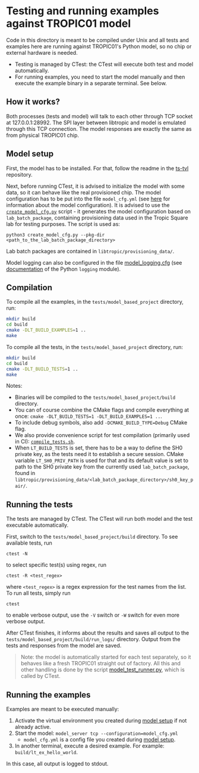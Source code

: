 # Testing and running examples against TROPIC01 model
Code in this directory is meant to be compiled under Unix and all tests and examples here are running against TROPIC01's Python model, so no chip or external hardware is needed.

- Testing is managed by CTest: the CTest will execute both test and model automatically.
- For running examples, you need to start the model manually and then execute the example binary in a separate terminal. See below.

## How it works?
Both processes (tests and model) will talk to each other through TCP socket at 127.0.0.1:28992. The SPI layer between libtropic and model is emulated through this TCP connection. The model responses are exactly the same as from physical TROPIC01 chip.

## Model setup
First, the model has to be installed. For that, follow the readme in the [ts-tvl](https://github.com/tropicsquare/ts-tvl) repository.

Next, before running CTest, it is advised to initialize the model with some data, so it can behave like the real provisioned chip. The model configuration has to be put into the file `model_cfg.yml` (see [here](https://github.com/tropicsquare/ts-tvl#model-configuration) for information about the model configuration). It is advised to use the [`create_model_cfg.py`](create_model_cfg.py) script - it generates the model configuration based on `lab_batch_package`, containing provisioning data used in the Tropic Square lab for testing purposes. The script is used as:
```shell
python3 create_model_cfg.py --pkg-dir <path_to_the_lab_batch_package_directory>
```

Lab batch packages are contained in `libtropic/provisioning_data/`.

Model logging can also be configured in the file [model_logging.cfg](model_logging_cfg.yml) (see [documentation](https://docs.python.org/3/library/logging.config.html) of the Python `logging` module).

## Compilation
To compile all the examples, in the `tests/model_based_project` directory, run:
```sh
mkdir build
cd build
cmake -DLT_BUILD_EXAMPLES=1 ..
make
```

To compile all the tests, in the `tests/model_based_project` directory, run:
```sh
mkdir build
cd build
cmake -DLT_BUILD_TESTS=1 ..
make
```

Notes:
- Binaries will be compiled to the `tests/model_based_project/build` directory.
- You can of course combine the CMake flags and compile everything at once:
`cmake -DLT_BUILD_TESTS=1 -DLT_BUILD_EXAMPLES=1 ..`.
- To include debug symbols, also add `-DCMAKE_BUILD_TYPE=Debug` CMake flag.
- We also provide convenience script for test compilation (primarily used in CI): [`compile_tests.sh`](compile_tests.sh).
- When `LT_BUILD_TESTS` is set, there has to be a way to define the SH0 private key, as the tests need it to establish a secure session. CMake variable `LT_SH0_PRIV_PATH` is used for that and its default value is set to path to the SH0 private key from the currently used `lab_batch_package`, found in `libtropic/provisioning_data/<lab_batch_package_directory>/sh0_key_pair/`.

## Running the tests
The tests are managed by CTest. The CTest will run both model and the test executable automatically.

First, switch to the `tests/model_based_project/build` directory. To see available tests, run
```shell
ctest -N
```
to select specific test(s) using regex, run
```shell
ctest -R <test_regex>
```
where `<test_regex>` is a regex expression for the test names from the list. To run all tests, simply run
```shell
ctest
```
to enable verbose output, use the `-V` switch or `-W` switch for even more verbose output.

After CTest finishes, it informs about the results and saves all output to the `tests/model_based_project/build/run_logs/` directory. Output from the tests and responses from the model are saved.
> Note: the model is automatically started for each test separately, so it behaves like a fresh TROPIC01 straight out of factory. All this and other handling is done by the script [model_test_runner.py](model_test_runner.py), which is called by CTest.

## Running the examples
Examples are meant to be executed manually:
1. Activate the virtual environment you created during [model setup](#model-setup) if not already active.
2. Start the model: `model_server tcp --configuration=model_cfg.yml`
   - `model_cfg.yml` is a config file you created during [model setup](#model-setup).
3. In another terminal, execute a desired example. For example: `build/lt_ex_hello_world`.

In this case, all output is logged to stdout.